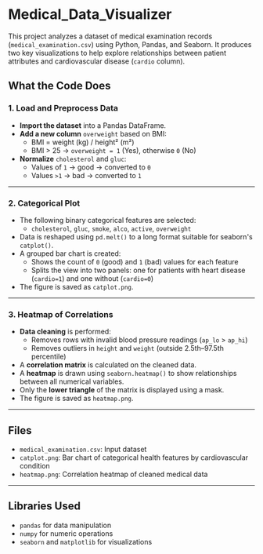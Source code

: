 # Medical_Data_Visualizer
This project analyzes a dataset of medical examination records (`medical_examination.csv`) using Python, Pandas, and Seaborn. It produces two key visualizations to help explore relationships between patient attributes and cardiovascular disease (`cardio` column).
## What the Code Does

### 1. Load and Preprocess Data
- **Import the dataset** into a Pandas DataFrame.
- **Add a new column** `overweight` based on BMI:
  - BMI = weight (kg) / height² (m²)
  - BMI > 25 → `overweight = 1` (Yes), otherwise `0` (No)
- **Normalize** `cholesterol` and `gluc`:
  - Values of `1` → good → converted to `0`
  - Values `>1` → bad → converted to `1`

---

### 2. Categorical Plot
- The following binary categorical features are selected:
  - `cholesterol`, `gluc`, `smoke`, `alco`, `active`, `overweight`
- Data is reshaped using `pd.melt()` to a long format suitable for seaborn's `catplot()`.
- A grouped bar chart is created:
  - Shows the count of `0` (good) and `1` (bad) values for each feature
  - Splits the view into two panels: one for patients with heart disease (`cardio=1`) and one without (`cardio=0`)
- The figure is saved as `catplot.png`.

---

### 3. Heatmap of Correlations
- **Data cleaning** is performed:
  - Removes rows with invalid blood pressure readings (`ap_lo` > `ap_hi`)
  - Removes outliers in `height` and `weight` (outside 2.5th–97.5th percentile)
- A **correlation matrix** is calculated on the cleaned data.
- A **heatmap** is drawn using `seaborn.heatmap()` to show relationships between all numerical variables.
- Only the **lower triangle** of the matrix is displayed using a mask.
- The figure is saved as `heatmap.png`.

---

## Files

- `medical_examination.csv`: Input dataset
- `catplot.png`: Bar chart of categorical health features by cardiovascular condition
- `heatmap.png`: Correlation heatmap of cleaned medical data

---

##  Libraries Used

- `pandas` for data manipulation
- `numpy` for numeric operations
- `seaborn` and `matplotlib` for visualizations
